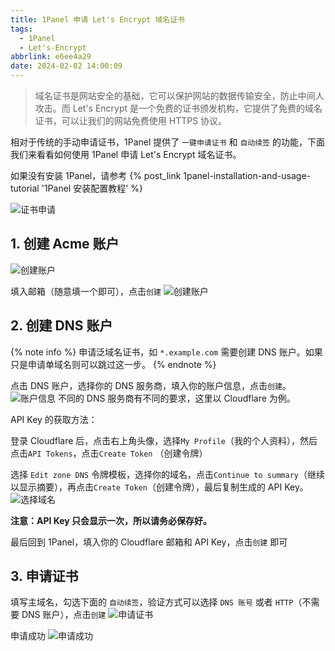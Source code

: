 ```yaml
---
title: 1Panel 申请 Let's Encrypt 域名证书
tags:
  - 1Panel
  - Let's-Encrypt
abbrlink: e6ee4a29
date: 2024-02-02 14:00:09
---
```


> 域名证书是网站安全的基础，它可以保护网站的数据传输安全，防止中间人攻击。而 Let's Encrypt 是一个免费的证书颁发机构，它提供了免费的域名证书，可以让我们的网站免费使用 HTTPS 协议。

相对于传统的手动申请证书，1Panel 提供了 `一键申请证书` 和 `自动续签` 的功能，下面我们来看看如何使用 1Panel 申请 Let's Encrypt 域名证书。

如果没有安装 1Panel，请参考 {% post_link 1panel-installation-and-usage-tutorial '1Panel 安装配置教程' %}

![证书申请](apply.webp)

## 1. 创建 Acme 账户

![创建账户](apply2.webp)

填入邮箱（随意填一个即可），点击`创建`
![创建账户](create.webp)

## 2. 创建 DNS 账户

{% note info %}
申请泛域名证书，如 `*.example.com` 需要创建 DNS 账户。如果只是申请单域名则可以跳过这一步。
{% endnote %}

点击 DNS 账户，选择你的 DNS 服务商，填入你的账户信息，点击`创建`。
![账户信息](info.webp)
不同的 DNS 服务商有不同的要求，这里以 Cloudflare 为例。

API Key 的获取方法：

登录 Cloudflare 后，点击右上角头像，选择`My Profile`（我的个人资料），然后点击`API Tokens`，点击`Create Token` （创建令牌）

选择 `Edit zone DNS` 令牌模板，选择你的域名，点击`Continue to summary`（继续以显示摘要），再点击`Create Token`（创建令牌），最后复制生成的 API Key。
![选择域名](select.webp)

**注意：API Key 只会显示一次，所以请务必保存好。**

最后回到 1Panel，填入你的 Cloudflare 邮箱和 API Key，点击`创建` 即可

## 3. 申请证书
填写主域名，勾选下面的 `自动续签`，验证方式可以选择 `DNS 账号` 或者 `HTTP`（不需要 DNS 账户），点击`创建`
![申请证书](apply3.webp)

申请成功
![申请成功](success.webp)
